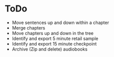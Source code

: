 ToDo
====

* Move sentences up and down within a chapter
* Merge chapters
* Move chapters up and down in the tree
* Identify and export 5 minute retail sample
* Identify and export 15 minute checkpoint
* Archive (Zip and delete) audiobooks
